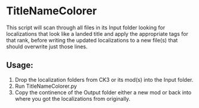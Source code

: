 # TitleNameColorer
This script will scan through all files in its Input folder looking for localizations that look like a landed title and apply the appropriate tags for that rank, before writing the updated localizations to a new file(s) that should overwrite just those lines.

## Usage:
1. Drop the localization folders from CK3 or its mod(s) into the Input folder.
2. Run TitleNameColorer.py
3. Copy the continence of the Output folder either a new mod or back into where you got the localizations from originally.
